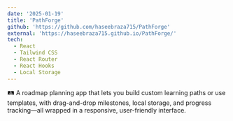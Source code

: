 ```yaml
---
date: '2025-01-19'
title: 'PathForge'
github: 'https://github.com/haseebraza715/PathForge'
external: 'https://haseebraza715.github.io/PathForge/'
tech:
  - React
  - Tailwind CSS
  - React Router
  - React Hooks
  - Local Storage
---
```


🛤️ A roadmap planning app that lets you build custom learning paths or use templates, with drag-and-drop milestones, local storage, and progress tracking—all wrapped in a responsive, user-friendly interface.
